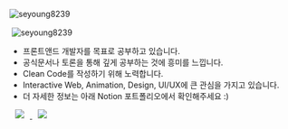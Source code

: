 <p style="position=absolute; top=30px; right=30px;"> <img src="https://komarev.com/ghpvc/?username=seyoung8239&label=Profile%20views&color=0e75b6&style=flat" alt="seyoung8239" /> </p>

<p>&nbsp;<img align="center" src="https://github-readme-stats.vercel.app/api?username=seyoung8239&show_icons=true&locale=en&theme=discord_old_blurple" alt="seyoung8239" /></p>

- 프론트앤드 개발자를 목표로 공부하고 있습니다.
- 공식문서나 토론을 통해 깊게 공부하는 것에 흥미를 느낍니다.
- Clean Code를 작성하기 위해 노력합니다.
- Interactive Web, Animation, Design, UI/UX에 큰 관심을 가지고 있습니다.
- 더 자세한 정보는 아래 Notion 포트폴리오에서 확인해주세요 :)

<a href="https://www.notion.so/8fdd3048ac90498888fb991145035e4a" target="_blank" rel="noreferrer">
  <img src="https://img.shields.io/badge/Portfolio-000000?style=for-the-badge&logo=Notion&logoColor=white" style="height : auto; margin-left : 10px; margin-right : 10px; width="100" heigth="60"/>
</a>

<a href="https://velog.io/@seyoung8239" target="_blank" rel="noreferrer">
  <img src="https://img.shields.io/badge/Blog-20C997?style=for-the-badge&logo=Velog&logoColor=white" style="height : auto; margin-left : 10px; margin-right : 10px; width="100" heigth="60"/>
</a>
